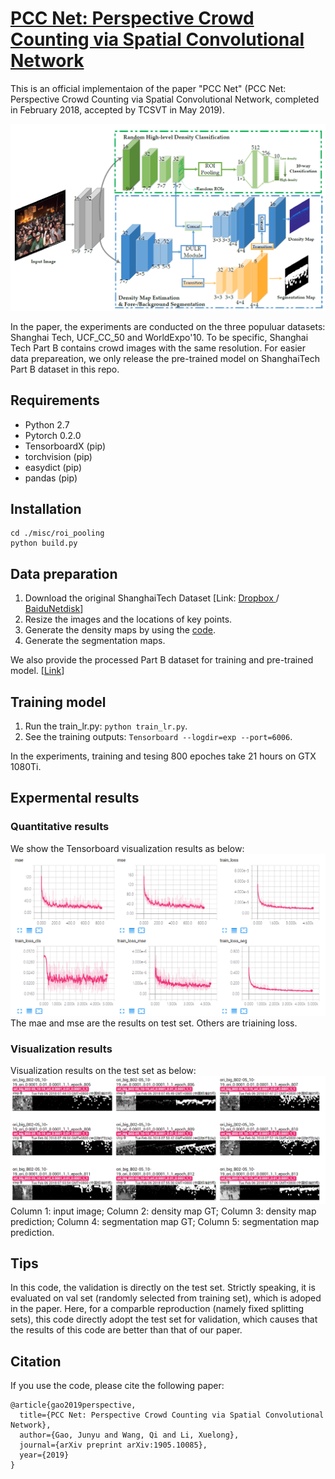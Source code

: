 # [PCC Net: Perspective Crowd Counting via Spatial Convolutional Network](https://arxiv.org/abs/1905.10085)
This is an official implementaion of the paper "PCC Net" (PCC Net: Perspective Crowd Counting via Spatial Convolutional Network, completed in February 2018, accepted by TCSVT in May 2019).

![PCC Net.](./imgs/img0.png "pcc")

In the paper, the experiments are conducted on the three populuar datasets: Shanghai Tech, UCF_CC_50 and WorldExpo'10. To be specific, Shanghai Tech Part B contains crowd images with the same resolution. For easier data prepareation, we only release the pre-trained model on ShanghaiTech Part B dataset in this repo.

##  Requirements
- Python 2.7
- Pytorch 0.2.0 
- TensorboardX (pip)
- torchvision  (pip)
- easydict (pip)
- pandas  (pip)

## Installation
```Shell 
cd ./misc/roi_pooling
python build.py
```

## Data preparation
1. Download the original ShanghaiTech Dataset [Link: [Dropbox ](https://www.dropbox.com/s/fipgjqxl7uj8hd5/ShanghaiTech.zip?dl=0)/ [BaiduNetdisk](https://pan.baidu.com/s/1nuAYslz)]
2. Resize the images and the locations of key points. 
3. Generate the density maps by using the [code](https://github.com/aachenhang/crowdcount-mcnn/tree/master/data_preparation).
4. Generate the segmentation maps.

We also provide the processed Part B dataset for training and pre-trained model. [[Link](https://mailnwpueducn-my.sharepoint.com/:f:/g/personal/gjy3035_mail_nwpu_edu_cn/Eh-0BXp4Yy5Bswj0F21wktcB17vNMRfc09nMVq7q-c2KSA?e=2YrVzP
)]

## Training model
1. Run the train_lr.py: ```python train_lr.py```.
2. See the training outputs: ```Tensorboard --logdir=exp --port=6006```.

In the experiments, training and tesing 800 epoches take 21 hours on GTX 1080Ti. 

## Expermental results

### Quantitative results

We show the Tensorboard visualization results as below:
![Detialed infomation during the traning phase.](./imgs/img1.jpg "pcc_q")
The mae and mse are the results on test set. Others are triaining loss. 

### Visualization results
Visualization results on the test set as below:
![Visualization results on the test set.](./imgs/img2.jpg "pcc_v")
Column 1: input image; Column 2: density map GT; Column 3: density map prediction; Column 4: segmentation map GT; Column 5: segmentation map prediction.


## Tips

In this code, the validation is directly on the test set. Strictly speaking, it is evaluated on val set (randomly selected from training set), which is adoped in the paper. Here, for a comparble reproduction (namely fixed splitting sets), this code directly adopt the test set for validation, which causes that the results of this code are better than that of our paper.

## Citation
If you use the code, please cite the following paper:
```
@article{gao2019perspective,
  title={PCC Net: Perspective Crowd Counting via Spatial Convolutional Network},
  author={Gao, Junyu and Wang, Qi and Li, Xuelong},
  journal={arXiv preprint arXiv:1905.10085},
  year={2019}
}
```
